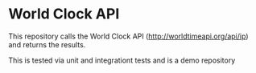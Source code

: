 # World Clock API

This repository calls the World Clock API (http://worldtimeapi.org/api/ip) and returns the results.

This is tested via unit and integrationt tests and is a demo repository 
